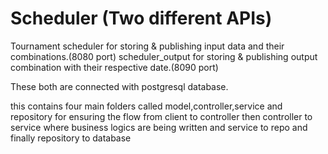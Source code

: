 # Scheduler (Two different APIs)
Tournament scheduler for storing & publishing input data and their combinations.(8080 port)
scheduler_output for storing & publishing output combination with their respective date.(8090 port)

These both are connected with postgresql database.

this contains four main folders called model,controller,service and repository for ensuring the flow from client to controller then controller to service where business logics are being written and service to repo and finally repository to database
